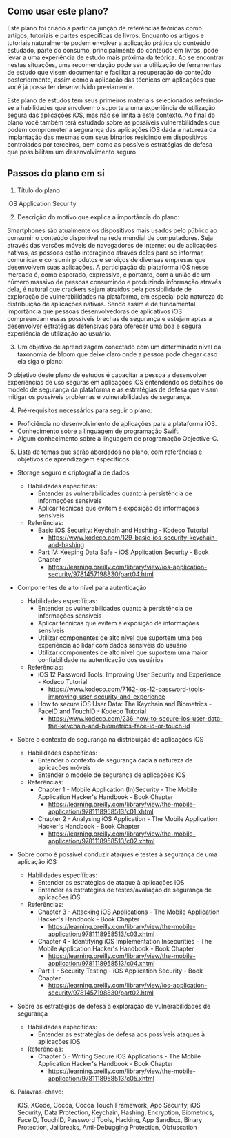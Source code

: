 ## Como usar este plano?

Este plano foi criado a partir da junção de referências teóricas como artigos, tutoriais e partes específicas de livros. Enquanto os artigos e tutoriais naturalmente podem envolver a aplicação prática do conteúdo estudado, parte do consumo, principalmente do conteúdo em livros, pode levar a uma experiência de estudo mais próxima da teórica. Ao se encontrar nestas situações, uma recomendação pode ser a utilização de ferramentas de estudo que visem documentar e facilitar a recuperação do conteúdo posteriormente, assim como a aplicação das técnicas em aplicações que você já possa ter desenvolvido previamente.

Este plano de estudos tem seus primeiros materiais selecionados referindo-se a habilidades que envolvem o suporte a uma experiência de utilização segura das aplicações iOS, mas não se limita a este contexto. Ao final do plano você também terá estudado sobre as possíveis vulnerabilidades que podem comprometer a segurança das aplicações iOS dada a natureza da implantação das mesmas com seus binários residindo em dispositivos controlados por terceiros, bem como as possíveis estratégias de defesa que possibilitam um desenvolvimento seguro. 

## Passos do plano em si

1. Título do plano

iOS Application Security

2. Descrição do motivo que explica a importância do plano:

Smartphones são atualmente os dispositivos mais usados pelo público ao consumir o conteúdo disponível na rede mundial de computadores. Seja através das versões móveis de navegadores de internet ou de aplicações nativas, as pessoas estão interagindo através deles para se informar, comunicar e consumir produtos e serviços de diversas empresas que desenvolvem suas aplicações. A participação da plataforma iOS nesse mercado é, como esperado, expressiva, e portanto, com a união de um número massivo de pessoas consumindo e produzindo informação através dela, é natural que crackers sejam atraídos pela possibilidade de exploração de vulnerabilidades na plataforma, em especial pela natureza da distribuição de aplicações nativas. Sendo assim é de fundamental importância que pessoas desenvolvedoras de aplicativos iOS compreendam essas possíveis brechas de segurança e estejam aptas a desenvolver estratégias defensivas para oferecer uma boa e segura experiência de utilização ao usuário.

3. Um objetivo de aprendizagem conectado com um determinado nível da taxonomia de bloom que deixe claro onde a pessoa pode chegar caso ela siga o plano:

O objetivo deste plano de estudos é capacitar a pessoa a desenvolver experiências de uso seguras em aplicações iOS entendendo os detalhes do modelo de segurança da plataforma e as estratégias de defesa que visam mitigar os possíveis problemas e vulnerabilidades de segurança.

4. Pré-requisitos necessários para seguir o plano:

* Proficiência no desenvolvimento de aplicações para a plataforma iOS.
* Conhecimento sobre a linguagem de programação Swift.
* Algum conhecimento sobre a linguagem de programação Objective-C.

5.  Lista de temas que serão abordados no plano, com referências e objetivos de aprendizagem específicos:

* Storage seguro e criptografia de dados
    * Habilidades específicas:
        * Entender as vulnerabilidades quanto à persistência de informações sensíveis
        * Aplicar técnicas que evitem a exposição de informações sensíveis
    * Referências:
        * Basic iOS Security: Keychain and Hashing - Kodeco Tutorial
            * https://www.kodeco.com/129-basic-ios-security-keychain-and-hashing
        * Part IV: Keeping Data Safe - iOS Application Security - Book Chapter
            * https://learning.oreilly.com/library/view/ios-application-security/9781457198830/part04.html
    
* Componentes de alto nível para autenticação
    * Habilidades específicas:
        * Entender as vulnerabilidades quanto à persistência de informações sensíveis
        * Aplicar técnicas que evitem a exposição de informações sensíveis
        * Utilizar componentes de alto nível que suportem uma boa experiência ao lidar com dados sensíveis do usuário
        * Utilizar componentes de alto nível que suportem uma maior confiabilidade na autenticação dos usuários
    * Referências:
        * iOS 12 Password Tools: Improving User Security and Experience - Kodeco Tutorial
            * https://www.kodeco.com/7162-ios-12-password-tools-improving-user-security-and-experience
        * How to secure iOS User Data: The Keychain and Biometrics - FaceID and TouchID - Kodeco Tutorial
            * https://www.kodeco.com/236-how-to-secure-ios-user-data-the-keychain-and-biometrics-face-id-or-touch-id
    

* Sobre o contexto de segurança na distribuição de aplicações iOS
    * Habilidades específicas:
        * Entender o contexto de segurança dada a natureza de aplicações móveis
        * Entender o modelo de segurança de aplicações iOS
    * Referências:
        * Chapter 1 - Mobile Application (In)Security - The Mobile Application Hacker's Handbook - Book Chapter
            * https://learning.oreilly.com/library/view/the-mobile-application/9781118958513/c01.xhtml
        * Chapter 2 - Analysing iOS Application - The Mobile Application Hacker's Handbook - Book Chapter
            * https://learning.oreilly.com/library/view/the-mobile-application/9781118958513/c02.xhtml
    

* Sobre como é possível conduzir ataques e testes à segurança de uma aplicação iOS
    * Habilidades específicas:
        * Entender as estratégias de ataque à aplicações iOS
        * Entender as estratégias de testes/avaliação de segurança de aplicações iOS
    * Referências:
        * Chapter 3 - Attacking iOS Applications - The Mobile Application Hacker's Handbook - Book Chapter
            * https://learning.oreilly.com/library/view/the-mobile-application/9781118958513/c03.xhtml
        * Chapter 4 - Identifying iOS Implementation Insecurities -  The Mobile Application Hacker's Handbook - Book Chapter
            * https://learning.oreilly.com/library/view/the-mobile-application/9781118958513/c04.xhtml
        * Part II - Security Testing - iOS Application Security - Book Chapter
            * https://learning.oreilly.com/library/view/ios-application-security/9781457198830/part02.html
    

* Sobre as estratégias de defesa à exploração de vulnerabilidades de segurança
    * Habilidades específicas:
        * Entender as estratégias de defesa aos possíveis ataques à aplicações iOS
    * Referências:
        * Chapter 5 - Writing Secure iOS Applications - The Mobile Application Hacker's Handbook - Book Chapter
            * https://learning.oreilly.com/library/view/the-mobile-application/9781118958513/c05.xhtml
    

6. Palavras-chave:
    
    iOS, XCode, Cocoa, Cocoa Touch Framework, App Security, iOS Security, Data Protection, Keychain, Hashing, Encryption, Biometrics, FaceID, TouchID, Password Tools, Hacking, App Sandbox, Binary Protection, Jailbreaks, Anti-Debugging Protection, Obfuscation 
